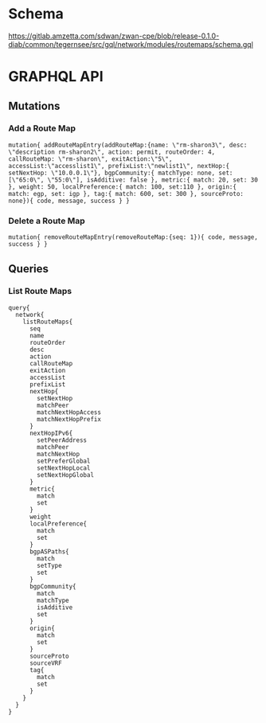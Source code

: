 # Schema

https://gitlab.amzetta.com/sdwan/zwan-cpe/blob/release-0.1.0-diab/common/tegernsee/src/gql/network/modules/routemaps/schema.gql

# GRAPHQL API

## Mutations

### Add a Route Map  

```
mutation{ addRouteMapEntry(addRouteMap:{name: \"rm-sharon3\", desc: \"description rm-sharon2\", action: permit, routeOrder: 4, callRouteMap: \"rm-sharon\", exitAction:\"5\",     accessList:\"accesslist1\", prefixList:\"newlist1\", nextHop:{ setNextHop: \"10.0.0.1\"}, bgpCommunity:{ matchType: none, set: [\"65:0\", \"55:0\"], isAdditive: false }, metric:{ match: 20, set: 30 }, weight: 50, localPreference:{ match: 100, set:110 }, origin:{ match: egp, set: igp }, tag:{ match: 600, set: 300 }, sourceProto: none}){ code, message, success } }
```

### Delete a Route Map

```
mutation{ removeRouteMapEntry(removeRouteMap:{seq: 1}){ code, message, success } }
```


## Queries


### List Route Maps
```
query{
  network{
    listRouteMaps{
      seq
      name
      routeOrder
      desc
      action
      callRouteMap
      exitAction
      accessList
      prefixList
      nextHop{
        setNextHop
        matchPeer
        matchNextHopAccess
        matchNextHopPrefix
      }
      nextHopIPv6{
        setPeerAddress
        matchPeer
        matchNextHop
        setPreferGlobal
        setNextHopLocal
        setNextHopGlobal
      }
      metric{
        match
        set
      }
      weight
      localPreference{
        match
        set
      }
      bgpASPaths{
        match
        setType
        set
      }
      bgpCommunity{
        match
        matchType
        isAdditive
        set
      }
      origin{
        match
        set
      }
      sourceProto
      sourceVRF
      tag{
        match
        set
      }
    }
  }
}

```
